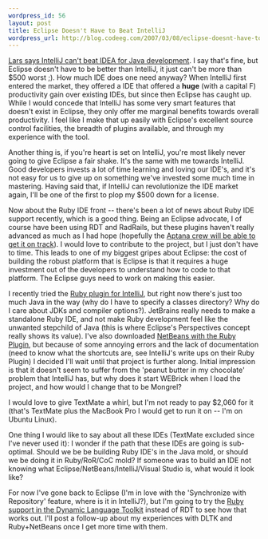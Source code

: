 ```yaml
--- 
wordpress_id: 56
layout: post
title: Eclipse Doesn't Have to Beat IntelliJ
wordpress_url: http://blog.codeeg.com/2007/03/08/eclipse-doesnt-have-to-beat-intellij/
---
```

<a href="http://serpensalbus.com/blog/?p=109">Lars says IntelliJ can't beat IDEA for Java development</a>.  I say that's fine, but Eclipse doesn't have to be better than IntelliJ, it just can't be more than $500 worst ;).  How much IDE does one need anyway?  When IntelliJ first entered the market, they offered a IDE that offered a <strong>huge</strong> (with a capital F) productivity gain over existing IDEs, but since then Eclipse has caught up.  While I would concede that IntelliJ has some very smart features that doesn't exist in Eclipse, they only offer me marginal benefits towards overall productivity.  I feel like I make that up easily with Eclipse's excellent source control facilities,  the breadth of plugins available, and through my experience with the tool.

Another thing is, if you're heart is set on IntelliJ, you're most likely never going to give Eclipse a fair shake.  It's the same with me towards IntelliJ.  Good developers invests a lot of time learning and loving our IDE's, and it's not easy for us to give up on something we've invested some much time in mastering.  Having said that, if IntelliJ can revolutionize the IDE market again, I'll be one of the first to plop my $500 down for a license.

Now about the Ruby IDE front -- there's been a lot of news about Ruby IDE support recently, which is a good thing.  Being an Eclipse advocate, I of course have been using RDT and RadRails, but these plugins haven't really advanced as much as I had hope (hopefully the <a title="RadRails Moves to Aptana" href="http://www.rubyonrailsblog.com/articles/2007/03/07/radrails-moves-to-aptana">Aptana crew will be able to get it on track</a>).  I would love to contribute to the project, but I just don't have to time.  This leads to one of my biggest gripes about Eclipse: the cost of building the robust platform that is Eclipse is that it requires a huge investment out of the developers to understand how to code to that platform.  The Eclipse guys need to work on making this easier.

I recently tried the <a title="Ruby Plugin for IntelliJ" href="http://www.jetbrains.com/idea/features/ruby_development.html">Ruby plugin for IntelliJ</a>, but right now there's just too much Java in the way (why do I have to specify a classes directory?  Why do I care about JDKs and compiler options?).  JetBrains really needs to make a standalone Ruby IDE, and not make Ruby development feel like the unwanted stepchild of Java (this is where Eclipse's Perspectives concept really shows its value).  I've also downloaded <a title="NetBeans + Ruby" href="http://blogs.sun.com/tor/entry/netbeans_and_ruby_is_true">NetBeans with the Ruby Plugin</a>, but because of some annoying errors and the lack of documentation (need to know what the shortcuts are, see IntelliJ's write ups on their Ruby Plugin) I decided I'll wait until that project is further along. Initial impression is that it doesn't seem to suffer from the 'peanut butter in my chocolate' problem that IntelliJ has, but why does it start WEBrick when I load the project, and how would I change that to be Mongrel?

I would love to give TextMate a whirl, but I'm not ready to pay $2,060 for it (that's TextMate plus the MacBook Pro I would get to run it on -- I'm on Ubuntu Linux).

One thing I would like to say about all these IDEs (TextMate excluded since I've never used it): I wonder if the path that these IDEs are going is sub-optimal.  Should we be be building Ruby IDE's in the Java mold, or should we be doing it in Ruby/RoR/CoC mold?  If someone was to build an IDE not knowing what Eclipse/NetBeans/IntelliJ/Visual Studio is, what would it look like?

For now I've gone back to Eclipse (I'm in love with the 'Synchronize with Repository' feature, where is it in IntelliJ?), but I'm going to try the <a title="Dynamic Language Toolkit for Eclipse" href="http://www.eclipse.org/dltk/">Ruby support in the Dynamic Language Toolkit</a> instead of RDT to see how that works out.  I'll post a follow-up about my experiences with DLTK and Ruby+NetBeans once I get more time with them.
